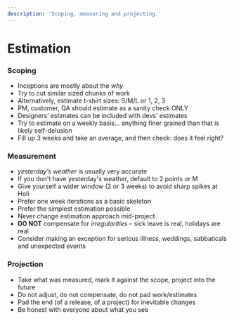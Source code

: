 ```yaml
---
description: 'Scoping, measuring and projecting.'
---
```


# Estimation

### Scoping

* Inceptions are mostly about the _why_
* Try to cut similar sized chunks of work
* Alternatively, estimate t-shirt sizes: S/M/L or 1, 2, 3
* PM, customer, QA should estimate as a sanity check ONLY
* Designers’ estimates can be included with devs’ estimates
* Try to estimate on a weekly basis... anything finer grained than that is likely self-delusion
* Fill up 3 weeks and take an average, and then check: does it feel right?

### Measurement

* _yesterday’s weather_ is usually very accurate
* If you don't have yesterday's weather, default to 2 points or M
* Give yourself a wider window \(2 or 3 weeks\) to avoid sharp spikes at Holi
* Prefer one week iterations as a basic skeleton
* Prefer the simplest estimation possible
* Never change estimation approach mid-project
* **DO NOT** compensate for _irregularities_ – sick leave is real, holidays are real
* Consider making an exception for serious illness, weddings, sabbaticals and unexpected events

### Projection

* Take what was measured, mark it against the scope, project into the future
* Do not adjust, do not compensate, do not pad work/estimates
* Pad the end \(of a release, of a project\) for inevitable changes
* Be honest with everyone about what you see

